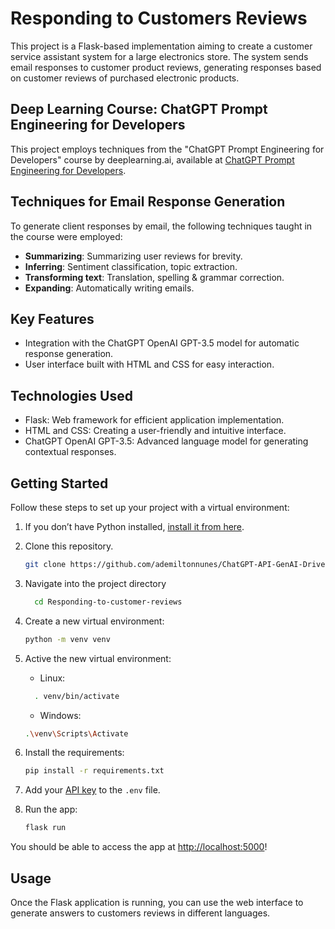 # Responding to Customers Reviews

This project is a Flask-based implementation aiming to create a customer service assistant system for a large electronics store. The system sends email responses to customer product reviews, generating responses based on customer reviews of purchased electronic products.

## Deep Learning Course: ChatGPT Prompt Engineering for Developers

This project employs techniques from the "ChatGPT Prompt Engineering for Developers" course by deeplearning.ai, available at [ChatGPT Prompt Engineering for Developers](https://learn.deeplearning.ai/chatgpt-prompt-eng/lesson/1/introduction).

## Techniques for Email Response Generation

To generate client responses by email, the following techniques taught in the course were employed:
- **Summarizing**: Summarizing user reviews for brevity.
- **Inferring**: Sentiment classification, topic extraction.
- **Transforming text**: Translation, spelling & grammar correction.
- **Expanding**: Automatically writing emails.

## Key Features

- Integration with the ChatGPT OpenAI GPT-3.5 model for automatic response generation.
- User interface built with HTML and CSS for easy interaction.

## Technologies Used

- Flask: Web framework for efficient application implementation.
- HTML and CSS: Creating a user-friendly and intuitive interface.
- ChatGPT OpenAI GPT-3.5: Advanced language model for generating contextual responses.

## Getting Started

Follow these steps to set up your project with a virtual environment:

1. If you don’t have Python installed, [install it from here](https://www.python.org/downloads/).

2. Clone this repository.

   ```bash
   git clone https://github.com/ademiltonnunes/ChatGPT-API-GenAI-Driven-Apps.git

3.  Navigate into the project directory
      ```bash
        cd Responding-to-customer-reviews

5. Create a new virtual environment:

   ```bash
   python -m venv venv
   ```
6. Active the new virtual environment:
   - Linux:
    ```bash
      . venv/bin/activate
     ```
   - Windows:
   ```bash
   .\venv\Scripts\Activate
    ```
7. Install the requirements:

   ```bash
   pip install -r requirements.txt
   ```

8. Add your [API key](https://beta.openai.com/account/api-keys) to the `.env` file.

9. Run the app:

   ```bash
   flask run
   ```

You should be able to access the app at [http://localhost:5000](http://localhost:5000)!

## Usage
Once the Flask application is running, you can use the web interface to generate answers to customers reviews in different languages.

## 

